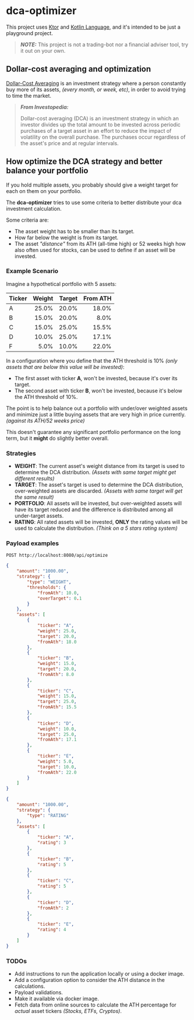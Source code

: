 # dca-optimizer

This project uses [Ktor](https://ktor.io) and [Kotlin Language](https://kotlinlang.org), and it's intended to be just a playground project.

> **_NOTE:_**  This project is not a trading-bot nor a financial adviser tool, try it out on your own.

## Dollar-cost averaging and optimization

[Dollar-Cost Averaging](https://www.investopedia.com/terms/d/dollarcostaveraging.asp#toc-what-is-dollar-cost-averaging-dca) is an investment strategy where a person constantly buy more of its assets, _(every month, or week, etc)_, in order to avoid trying to time the market.

> **_From Investopedia:_**
>
> Dollar-cost averaging (DCA) is an investment strategy in which an investor divides up the total amount to be invested across periodic purchases of a target asset in an effort to reduce the impact of volatility on the overall purchase.
The purchases occur regardless of the asset's price and at regular intervals.  

## How optimize the DCA strategy and better balance your portfolio

If you hold multiple assets, you probably should give a weight target for each on them on your portfolio.

The **dca-optimizer** tries to use some criteria to better distribute your dca investment calculation.

Some criteria are:

- The asset weight has to be smaller than its target.
- How far below the weight is from its target.
- The asset _"distance"_ from its ATH (all-time high) or 52 weeks high how also often used for stocks, can be used to define if an asset will be invested.

### Example Scenario

Imagine a hypothetical portfolio with 5 assets:

| Ticker | Weight | Target | From ATH |
|:-------|-------:|-------:|---------:|
| A      |  25.0% |  20.0% |    18.0% |
| B      |  15.0% |  20.0% |     8.0% |
| C      |  15.0% |  25.0% |    15.5% |
| D      |  10.0% |  25.0% |    17.1% |
| F      |   5.0% |  10.0% |    22.0% |

In a configuration where you define that the ATH threshold is 10% _(only assets that are below this value will be invested)_:

- The first asset with ticker **A**, won't be invested, because it's over its target.
- The second asset with ticker **B**, won't be invested, because it's below the ATH threshold of 10%.

The point is to help balance out a portfolio with under/over weighted assets and minimize just a little buying assets that are very high in price currently. _(against its ATH/52 weeks price)_

This doesn't guarantee any significant portfolio performance on the long term, but it **might** do slightly better overall.

### Strategies

- **WEIGHT**: The current asset's weight distance from its target is used to determine the DCA distribution. _(Assets with same target might get different results)_
- **TARGET**: The asset's target is used to determine the DCA distribution, over-weighted assets are discarded. _(Assets with same target will get the same result)_
- **PORTFOLIO**: All assets will be invested, but over-weighted assets will have its target reduced and the difference is distributed among all under-target assets.
- **RATING**: All rated assets will be invested, **ONLY** the rating values will be used to calculate the distribution. _(Think on a 5 stars rating system)_

### Payload examples

`POST http://localhost:8080/api/optimize`

```json
{
    "amount": "1000.00",
    "strategy": {
        "type": "WEIGHT",
        "thresholds": {
            "fromAth": 10.0,
            "overTarget": 0.1
        }
    },
    "assets": [
        {
            "ticker": "A",
            "weight": 25.0,
            "target": 20.0,
            "fromAth": 18.0
        },
        {
            "ticker": "B",
            "weight": 15.0,
            "target": 20.0,
            "fromAth": 8.0
        },
        {
            "ticker": "C",
            "weight": 15.0,
            "target": 25.0,
            "fromAth": 15.5
        },
        {
            "ticker": "D",
            "weight": 10.0,
            "target": 25.0,
            "fromAth": 17.1
        },
        {
            "ticker": "E",
            "weight": 5.0,
            "target": 10.0,
            "fromAth": 22.0
        }
    ]
}
```


```json
{
    "amount": "1000.00",
    "strategy": {
        "type": "RATING"
    },
    "assets": [
        {
            "ticker": "A",
            "rating": 3
        },
        {
            "ticker": "B",
            "rating": 5
        },
        {
            "ticker": "C",
            "rating": 5
        },
        {
            "ticker": "D",
            "fromAth": 2
        },
        {
            "ticker": "E",
            "rating": 4
        }
    ]
}
```

### TODOs

- Add instructions to run the application locally or using a docker image.
- Add a configuration option to consider the ATH distance in the calculations.
- Payload validations.
- Make it available via docker image.
- Fetch data from online sources to calculate the ATH percentage for _actual_ asset tickers _(Stocks, ETFs, Cryptos)_.
